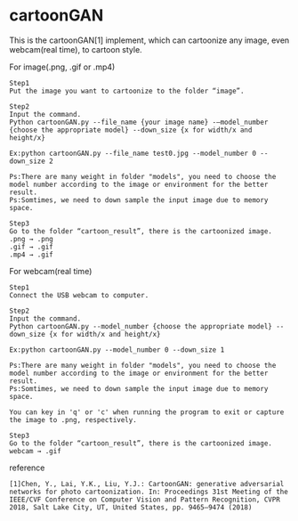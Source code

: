 # cartoonGAN

This is the cartoonGAN[1] implement, which can cartoonize any image, even webcam(real time), to cartoon style.



For image(.png, .gif or .mp4)

    Step1
    Put the image you want to cartoonize to the folder “image”.

    Step2
    Input the command.
    Python cartoonGAN.py --file_name {your image name} -–model_number {choose the appropriate model} --down_size {x for width/x and height/x}

    Ex:python cartoonGAN.py --file_name test0.jpg --model_number 0 --down_size 2

    Ps:There are many weight in folder "models", you need to choose the model number according to the image or environment for the better result.
    Ps:Somtimes, we need to down sample the input image due to memory space.

    Step3
    Go to the folder “cartoon_result”, there is the cartoonized image.
    .png → .png
    .gif → .gif
    .mp4 → .gif


For webcam(real time)

    Step1
    Connect the USB webcam to computer.

    Step2
    Input the command.
    Python cartoonGAN.py --model_number {choose the appropriate model} --down_size {x for width/x and height/x}

    Ex:python cartoonGAN.py --model_number 0 --down_size 1

    Ps:There are many weight in folder "models", you need to choose the model number according to the image or environment for the better result.
    Ps:Somtimes, we need to down sample the input image due to memory space.
    
    You can key in 'q' or 'c' when running the program to exit or capture the image to .png, respectively.

    Step3
    Go to the folder “cartoon_result”, there is the cartoonized image.
    webcam → .gif

reference

    [1]Chen, Y., Lai, Y.K., Liu, Y.J.: CartoonGAN: generative adversarial networks for photo cartoonization. In: Proceedings 31st Meeting of the IEEE/CVF Conference on Computer Vision and Pattern Recognition, CVPR 2018, Salt Lake City, UT, United States, pp. 9465–9474 (2018)
